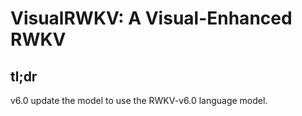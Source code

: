 # VisualRWKV: A Visual-Enhanced RWKV

## tl;dr
v6.0 update the model to use the RWKV-v6.0 language model.